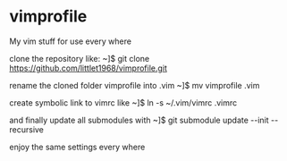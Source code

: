 # vimprofile
My vim stuff  for use every where

clone the repository like:
~]$ git clone https://github.com/littlet1968/vimprofile.git

rename the cloned folder vimprofile into .vim
~]$ mv vimprofile .vim

create symbolic link to vimrc like
~]$ ln -s ~/.vim/vimrc .vimrc

and finally update all submodules with
~]$ git submodule update --init --recursive

enjoy the same settings every where

